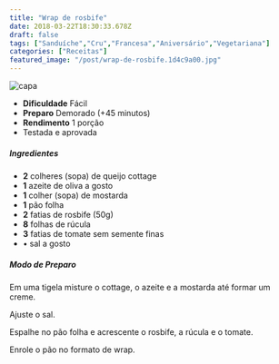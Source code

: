 ```yaml
---
title: "Wrap de rosbife"
date: 2018-03-22T18:30:33.678Z
draft: false
tags: ["Sanduíche","Cru","Francesa","Aniversário","Vegetariana"]
categories: ["Receitas"]
featured_image: "/post/wrap-de-rosbife.1d4c9a00.jpg"
---
```


![capa](/post/wrap-de-rosbife.1d4c9a00.jpg)

*   **Dificuldade** Fácil
*   **Preparo** Demorado (+45 minutos)
*   **Rendimento** 1 porção
*   Testada e aprovada
    

##### Ingredientes

*   **2** colheres (sopa) de queijo cottage
*   **1** azeite de oliva a gosto
*   **1** colher (sopa) de mostarda
*   **1** pão folha
*   **2** fatias de rosbife (50g)
*   **8** folhas de rúcula
*   **3** fatias de tomate sem semente finas
*   • sal a gosto

##### Modo de Preparo

Em uma tigela misture o cottage, o azeite e a mostarda até formar um creme.

Ajuste o sal.

Espalhe no pão folha e acrescente o rosbife, a rúcula e o tomate.

Enrole o pão no formato de wrap.
